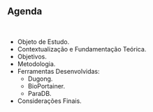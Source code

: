 ## Agenda

<br>

- Objeto de Estudo.
- Contextualização e Fundamentação Teórica.
- Objetivos.
- Metodologia.
- Ferramentas Desenvolvidas:
  - Dugong.
  - BioPortainer.
  - ParaDB.
- Considerações Finais.
